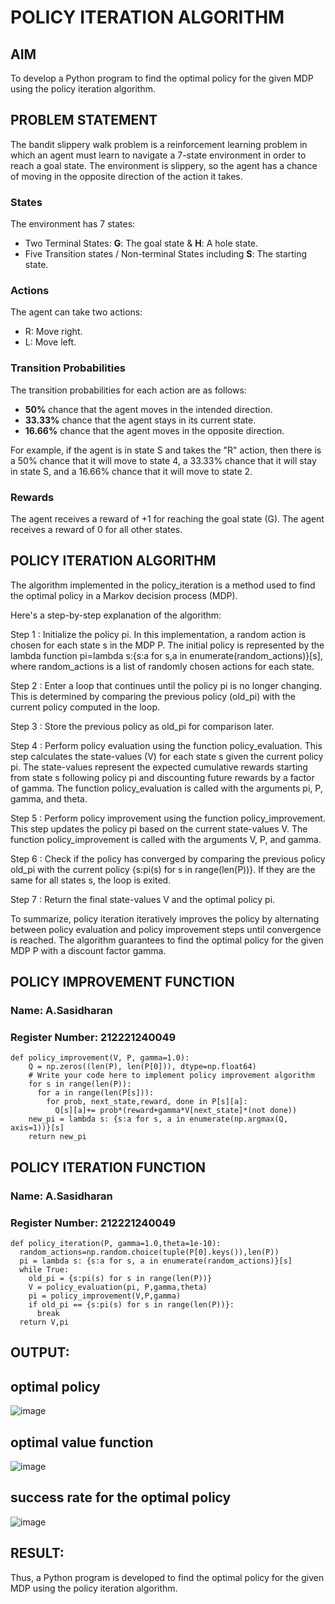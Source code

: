 # POLICY ITERATION ALGORITHM

## AIM
To develop a Python program to find the optimal policy for the given MDP using the policy iteration algorithm.

## PROBLEM STATEMENT
The bandit slippery walk problem is a reinforcement learning problem in which an agent must learn to navigate a 7-state environment in order to reach a goal state. The environment is slippery, so the agent has a chance of moving in the opposite direction of the action it takes.

### States

The environment has 7 states:
* Two Terminal States: **G**: The goal state & **H**: A hole state.
* Five Transition states / Non-terminal States including  **S**: The starting state.

### Actions

The agent can take two actions:

* R: Move right.
* L: Move left.

### Transition Probabilities

The transition probabilities for each action are as follows:

* **50%** chance that the agent moves in the intended direction.
* **33.33%** chance that the agent stays in its current state.
* **16.66%** chance that the agent moves in the opposite direction.

For example, if the agent is in state S and takes the "R" action, then there is a 50% chance that it will move to state 4, a 33.33% chance that it will stay in state S, and a 16.66% chance that it will move to state 2.

### Rewards

The agent receives a reward of +1 for reaching the goal state (G). The agent receives a reward of 0 for all other states.



## POLICY ITERATION ALGORITHM
The algorithm implemented in the policy_iteration is a method used to find the optimal policy in a Markov decision process (MDP).

Here's a step-by-step explanation of the algorithm:

Step 1 : Initialize the policy pi. In this implementation, a random action is chosen for each state s in the MDP P. The initial policy is represented by the lambda function pi=lambda s:{s:a for s,a in enumerate(random_actions)}[s], where random_actions is a list of randomly chosen actions for each state.

Step 2 : Enter a loop that continues until the policy pi is no longer changing. This is determined by comparing the previous policy (old_pi) with the current policy computed in the loop.

Step 3 : Store the previous policy as old_pi for comparison later.

Step 4 : Perform policy evaluation using the function policy_evaluation. This step calculates the state-values (V) for each state s given the current policy pi. The state-values represent the expected cumulative rewards starting from state s following policy pi and discounting future rewards by a factor of gamma. The function policy_evaluation is called with the arguments pi, P, gamma, and theta.

Step 5 : Perform policy improvement using the function policy_improvement. This step updates the policy pi based on the current state-values V. The function policy_improvement is called with the arguments V, P, and gamma.

Step 6 : Check if the policy has converged by comparing the previous policy old_pi with the current policy {s:pi(s) for s in range(len(P))}. If they are the same for all states s, the loop is exited.

Step 7 : Return the final state-values V and the optimal policy pi.

To summarize, policy iteration iteratively improves the policy by alternating between policy evaluation and policy improvement steps until convergence is reached. The algorithm guarantees to find the optimal policy for the given MDP P with a discount factor gamma.

## POLICY IMPROVEMENT FUNCTION
### Name: A.Sasidharan
### Register Number: 212221240049
```
def policy_improvement(V, P, gamma=1.0):
    Q = np.zeros((len(P), len(P[0])), dtype=np.float64)
    # Write your code here to implement policy improvement algorithm
    for s in range(len(P)):
      for a in range(len(P[s])):
        for prob, next_state,reward, done in P[s][a]:
          Q[s][a]+= prob*(reward+gamma*V[next_state]*(not done))
    new_pi = lambda s: {s:a for s, a in enumerate(np.argmax(Q, axis=1))}[s]
    return new_pi

```
## POLICY ITERATION FUNCTION
### Name: A.Sasidharan
### Register Number: 212221240049
```
def policy_iteration(P, gamma=1.0,theta=1e-10):
  random_actions=np.random.choice(tuple(P[0].keys()),len(P))
  pi = lambda s: {s:a for s, a in enumerate(random_actions)}[s]
  while True:
    old_pi = {s:pi(s) for s in range(len(P))}
    V = policy_evaluation(pi, P,gamma,theta)
    pi = policy_improvement(V,P,gamma)
    if old_pi == {s:pi(s) for s in range(len(P))}:
      break
  return V,pi
```

## OUTPUT:
## optimal policy 
![image](https://github.com/user-attachments/assets/a277db16-958b-4dd1-acb5-cca5ac63864d)


## optimal value function 
![image](https://github.com/user-attachments/assets/dba0eb8f-aa96-4926-99e8-0a6f0e5729c4)



## success rate for the optimal policy
![image](https://github.com/user-attachments/assets/7db05e10-72f1-463f-9eab-ab591c64fbca)


## RESULT:
Thus, a Python program is developed to find the optimal policy for the given MDP using the policy iteration algorithm.
